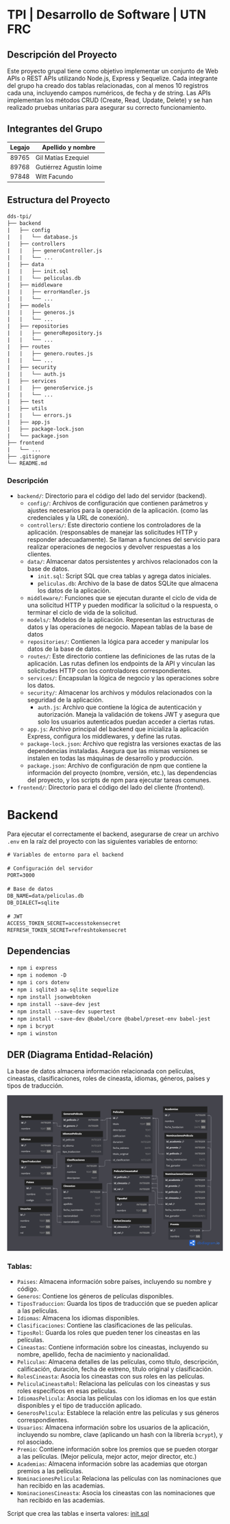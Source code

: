 # TPI | Desarrollo de Software | UTN FRC

## Descripción del Proyecto

Este proyecto grupal tiene como objetivo implementar un conjunto de Web APIs o REST APIs utilizando Node.js, Express y Sequelize. Cada integrante del grupo ha creado dos tablas relacionadas, con al menos 10 registros cada una, incluyendo campos numéricos, de fecha y de string. Las APIs implementan los métodos CRUD (Create, Read, Update, Delete) y se han realizado pruebas unitarias para asegurar su correcto funcionamiento.

## Integrantes del Grupo

| Legajo | Apellido y nombre       |
|--------|-------------------------|
|89765   | Gil Matías Ezequiel     |
|89768   | Gutiérrez Agustin Ioime |
|97848   | Witt Facundo            |

## Estructura del Proyecto

```
dds-tpi/
├── backend
|   ├── config
|   |   └── database.js
|   ├── controllers
|   |   ├── generoController.js
|   |   └── ...
|   ├── data
|   |   ├── init.sql
|   |   └── peliculas.db
|   ├── middleware
|   |   ├── errorHandler.js
|   |   └── ...
|   ├── models
|   |   ├── generos.js
|   |   └── ...
|   ├── repositories
|   |   ├── generoRepository.js
|   |   └── ...
|   ├── routes
|   |   ├── genero.routes.js
|   |   └── ...
|   ├── security
|   |   └── auth.js
|   ├── services
|   |   ├── generoService.js
|   |   └── ...
|   ├── test
|   ├── utils
|   |   └── errors.js
|   ├── app.js
|   ├── package-lock.json
|   └── package.json
├── frontend
|   └── ...
├── .gitignore
└── README.md
```
### Descripción
- ```backend/```: Directorio para el código del lado del servidor (backend).
    - ```config/```: Archivos de configuración que contienen parámetros y ajustes necesarios para la operación de la aplicación.  (como las credenciales y la URL de conexión).
    - ```controllers/```: Este directorio contiene los controladores de la aplicación. (responsables de manejar las solicitudes HTTP y responder adecuadamente). Se llaman a funciones del servicio para realizar operaciones de negocios y devolver respuestas a los clientes.
    - ```data/```: Almacenar datos persistentes y archivos relacionados con la base de datos.
        - ```init.sql```: Script SQL que crea tablas y agrega datos iniciales.
        - ```peliculas.db```: Archivo de la base de datos SQLite que almacena los datos de la aplicación.
    - ```middleware/```: Funciones que se ejecutan durante el ciclo de vida de una solicitud HTTP y pueden modificar la solicitud o la respuesta, o terminar el ciclo de vida de la solicitud.
    - ```models/```: Modelos de la aplicación. Representan las estructuras de datos y las operaciones de negocio. Mapean tablas de la base de datos
    - ```repositories/```: Contienen la lógica para acceder y manipular los datos de la base de datos.
    - ```routes/```: Este directorio contiene las definiciones de las rutas de la aplicación. Las rutas definen los endpoints de la API y vinculan las solicitudes HTTP con los controladores correspondientes.
    - ```services/```: Encapsulan la lógica de negocio y las operaciones sobre los datos.
    - ```security/```: Almacenar los archivos y módulos relacionados con la seguridad de la aplicación.
        - ```auth.js```: Archivo que contiene la lógica de autenticación y autorización. Maneja la validación de tokens JWT y asegura que solo los usuarios autenticados puedan acceder a ciertas rutas.
    - ```app.js```: Archivo principal del backend que inicializa la aplicación Express, configura los middlewares, y define las rutas.
    - ```package-lock.json```: Archivo que registra las versiones exactas de las dependencias instaladas. Asegura que las mismas versiones se instalen en todas las máquinas de desarrollo y producción.
    - ```package.json```: Archivo de configuración de npm que contiene la información del proyecto (nombre, versión, etc.), las dependencias del proyecto, y los scripts de npm para ejecutar tareas comunes.
- ```frontend/```: Directorio para el código del lado del cliente (frontend). 

# Backend
Para ejecutar el correctamente el backend, asegurarse de crear un archivo ```.env``` en la raíz del proyecto con las siguientes variables de entorno:
```env
# Variables de entorno para el backend

# Configuración del servidor
PORT=3000

# Base de datos
DB_NAME=data/peliculas.db
DB_DIALECT=sqlite

# JWT
ACCESS_TOKEN_SECRET=accesstokensecret
REFRESH_TOKEN_SECRET=refreshtokensecret

```

## Dependencias
- ```npm i express```
- ```npm i nodemon -D```
- ```npm i cors dotenv```
- ```npm i sqlite3 aa-sqlite sequelize```
- ```npm install jsonwebtoken```
- ```npm install --save-dev jest```
- ```npm install --save-dev supertest```
- ```npm install --save-dev @babel/core @babel/preset-env babel-jest```
- ```npm i bcrypt```
- ```npm i winston```


## DER (Diagrama Entidad-Relación)
La base de datos almacena información relacionada con películas, cineastas, clasificaciones, roles de cineasta, idiomas, géneros, países y tipos de traducción.

![ERD](images/ERD.png)

### Tablas:
- ```Paises```: Almacena información sobre países, incluyendo su nombre y código.
- ```Generos```: Contiene los géneros de películas disponibles.
- ```TiposTraduccion```: Guarda los tipos de traducción que se pueden aplicar a las películas.
- ```Idiomas```: Almacena los idiomas disponibles.
- ```Clasificaciones```: Contiene las clasificaciones de las películas.
- ```TiposRol```: Guarda los roles que pueden tener los cineastas en las películas.
- ```Cineastas```: Contiene información sobre los cineastas, incluyendo su nombre, apellido, fecha de nacimiento y nacionalidad.
- ```Peliculas```: Almacena detalles de las películas, como título, descripción, calificación, duración, fecha de estreno, título original y clasificación.
- ```RolesCineasta```: Asocia los cineastas con sus roles en las películas.
- ```PeliculaCineastaRol```: Relaciona las películas con los cineastas y sus roles específicos en esas películas.
- ```IdiomasPelicula```: Asocia las películas con los idiomas en los que están disponibles y el tipo de traducción aplicado.
- ```GenerosPelicula```: Establece la relación entre las películas y sus géneros correspondientes.
- ```Usuarios```: Almacena información sobre los usuarios de la aplicación, incluyendo su nombre, clave (aplicando un hash con la librería ```bcrypt```), y rol asociado.
- ```Premio```: Contiene información sobre los premios que se pueden otorgar a las películas. (Mejor película, mejor actor, mejor director, etc.)
- ```Academias```: Almacena información sobre las academias que otorgan premios a las películas.
- ```NominacionesPelicula```: Relaciona las películas con las nominaciones que han recibido en las academias.
- ```NominacionesCineasta```: Asocia los cineastas con las nominaciones que han recibido en las academias.

Script que crea las tablas e inserta valores: [init.sql](backend\data\init.sql)